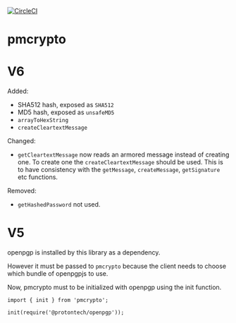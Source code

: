 [![CircleCI](https://circleci.com/gh/ProtonMail/pmcrypto.svg?style=svg)](https://circleci.com/gh/ProtonMail/pmcrypto)


# pmcrypto

# V6
Added:

* SHA512 hash, exposed as `SHA512`
* MD5 hash, exposed as `unsafeMD5`
* `arrayToHexString`
* `createCleartextMessage`

Changed:

* `getCleartextMessage` now reads an armored message instead of creating one. To create one the `createCleartextMessage` should be used. This is to have consistency with the `getMessage`, `createMessage`, `getSignature` etc functions.

Removed:

* `getHashedPassword` not used.

# V5
openpgp is installed by this library as a dependency. 

However it must be passed to `pmcrypto` because the client needs to choose which bundle of openpgpjs to use.

Now, pmcrypto must to be initialized with openpgp using the init function.

```
import { init } from 'pmcrypto';

init(require('@protontech/openpgp'));
```



